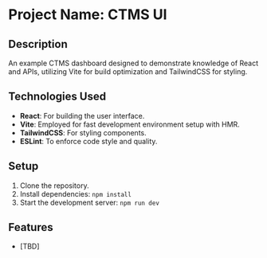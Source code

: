 # Project Name: CTMS UI

## Description
An example CTMS dashboard designed to demonstrate knowledge of React and APIs, utilizing Vite for build optimization and TailwindCSS for styling.

## Technologies Used
- **React**: For building the user interface.
- **Vite**: Employed for fast development environment setup with HMR.
- **TailwindCSS**: For styling components.
- **ESLint**: To enforce code style and quality.

## Setup
1. Clone the repository.
2. Install dependencies: `npm install`
3. Start the development server: `npm run dev`

## Features
- [TBD]
